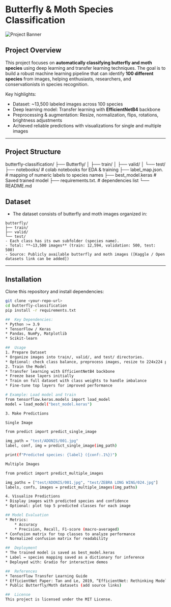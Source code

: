 
# Butterfly & Moth Species Classification

![Project Banner](images/banner.png)  <!-- Optional: add a relevant image -->

## Project Overview

This project focuses on **automatically classifying butterfly and moth species** using deep learning and transfer learning techniques. The goal is to build a robust machine learning pipeline that can identify **100 different species** from images, helping enthusiasts, researchers, and conservationists in species recognition.

Key highlights:
- Dataset: ~13,500 labeled images across 100 species
- Deep learning model: Transfer learning with **EfficientNetB4** backbone
- Preprocessing & augmentation: Resize, normalization, flips, rotations, brightness adjustments
- Achieved reliable predictions with visualizations for single and multiple images

---

## Project Structure

butterfly-classification/
├── Butterfly/
│   ├── train/
│   ├── valid/
│   └── test/
├── notebooks/             # colab notebooks for EDA & training
├── label_map.json.     # mapping of numeric labels to species names
├── best_model.keras       # Saved trained model
├── requirements.txt.         #  dependencies list
└── README.md


## Dataset

- The dataset consists of butterfly and moth images organized in:
```
butterfly/
├── train/
├── valid/
└── test/
- Each class has its own subfolder (species name).
- Total: **~13,500 images** (train: 12,594, validation: 500, test: 500)
- Source: Publicly available butterfly and moth images ([Kaggle / Open datasets link can be added])
```
---

## Installation

Clone this repository and install dependencies:

```bash
git clone <your-repo-url>
cd butterfly-classification
pip install -r requirements.txt

##  Key Dependencies:
* Python >= 3.9
* TensorFlow / Keras
* Pandas, NumPy, Matplotlib
* Scikit-learn

##  Usage
1. Prepare Dataset
* Organize images into train/, valid/, and test/ directories.
* Optional: check class balance, preprocess images, resize to 224x224 pixels.
2. Train the Model
* Transfer learning with EfficientNetB4 backbone
* Freeze base layers initially
* Train on full dataset with class weights to handle imbalance
* Fine-tune top layers for improved performance

# Example: Load model and train
from tensorflow.keras.models import load_model
model = load_model("best_model.keras")

3. Make Predictions

Single Image

from predict import predict_single_image

img_path = "test/ADONIS/001.jpg"
label, conf, img = predict_single_image(img_path)

print(f"Predicted species: {label} ({conf:.1%})")

Multiple Images

from predict import predict_multiple_images

img_paths = ["test/ADONIS/001.jpg", "test/ZEBRA LONG WING/024.jpg"]
labels, confs, images = predict_multiple_images(img_paths)

4. Visualize Predictions
* Display images with predicted species and confidence
* Optional: plot top 5 predicted classes for each image

## Model Evaluation
* Metrics:
    * Accuracy
    * Precision, Recall, F1-score (macro-averaged)
* Confusion matrix for top classes to analyze performance
* Normalized confusion matrix for readability

##  Deployment
* The trained model is saved as best_model.keras
* Label ↔ species mapping saved as a dictionary for inference
* Deployed with: Gradio for interactive demos

##  References
* TensorFlow Transfer Learning Guide
* EfficientNet Paper: Tan and Le, 2019, “EfficientNet: Rethinking Model Scaling for Convolutional Neural Networks”
* Public Butterfly/Moth datasets (add source links)

##  License
This project is licensed under the MIT License.







